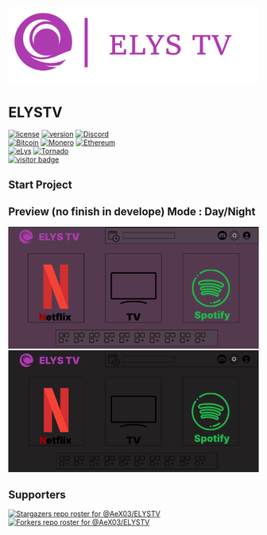 ![Banner](https://github.com/AeX03/ELYSTV/blob/main/assets/ELYSTV.png)
# ELYSTV
[![license](https://img.shields.io/badge/license-MIT-brightgreen.svg)](https://github.com/AeX03/ELYSTVELYSTV)
[![version](https://img.shields.io/badge/version-2.0-blue.svg)](https://github.com/AeX03/ELYSTV)
[![Discord](https://img.shields.io/discord/979349329909264414?label=Discord&logo=Discord)](http://discord.gg/xpaxKBEx9t)
<br>
[![Bitcoin](https://img.shields.io/badge/Bitcoin-accepted%20payment-red)](https://img.shields.io/badge/-bc1qsa9hpku5un9uksf8eg6u6qrukyyvddu07e8kmj-lightgrey)
[![Monero](https://img.shields.io/badge/Monero-accepted%20payment-orange)](https://img.shields.io/badge/-8Bo121p2BE8YLN6RoXfggi5Vtjqn5TCvgChopRRRczKtgXLbbWyz6mfMXhteKa7MpJRuxiUtxTmZFZiD8upBL4PsLSf9BPQ-lightgrey)
[![Ethereum](https://img.shields.io/badge/Ethereum-accepted%20payment-blue)](https://img.shields.io/badge/-0x9E85b764DEb1988b9F722Bb292Bf88f2D090026D-lightgrey)
<br>
[![eLys](https://img.shields.io/badge/Site-eLys-pink.svg)](https://eLysiane.eu/)
[![Tornado](https://img.shields.io/badge/NOVA-Tornado%20Cash-brightgreen.svg)](https://img.shields.io/badge/-available%20/09/2022-lightgrey)
<br>
[![visitor badge](https://visitor-badge.laobi.icu/badge?page_id=AeX03.ELYSTV&left_color=gray&right_color=purple&left_text=New%20Visitors%20Today)](https://github.com/ELYSTV)

## Start Project

## Preview (no finish in develope) Mode : Day/Night
![DASH WHITE](https://github.com/AeX03/ELYSTV/blob/main/assets/ELYSTVDash.png)
![DASH BLACK](https://github.com/AeX03/ELYSTV/blob/main/assets/ELYSTVDASH2.png)

## Supporters
[![Stargazers repo roster for @AeX03/ELYSTV](https://reporoster.com/stars/dark/AeX03/ELYSTVELYSTV)](https://github.com/AeX03/ELYSTVELYSTV/stargazers)
[![Forkers repo roster for @AeX03/ELYSTV](https://reporoster.com/forks/dark/AeX03/ELYSTV)](https://github.com/AeX03/ELYSTV/network/members)
